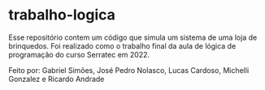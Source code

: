 # trabalho-logica
Esse repositório contem um código que simula um sistema de uma loja de brinquedos. Foi realizado como o trabalho final da aula de lógica de programação do curso Serratec em 2022.

Feito por: Gabriel Simões, José Pedro Nolasco, Lucas Cardoso, Michelli Gonzalez e Ricardo Andrade
